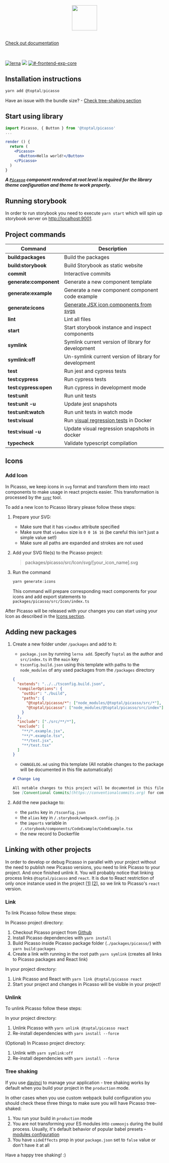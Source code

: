 <div align="center"><img src="https://user-images.githubusercontent.com/437214/54037817-b4da1800-41c7-11e9-81f5-59ed43e38500.png" height="80px" /></div>

<br/>

[Check out documentation](https://picasso.toptal.net)

<br/>

[![lerna](https://img.shields.io/badge/maintained%20with-lerna-cc00ff.svg)](https://lerna.js.org/)
[![](https://img.shields.io/npm/v/@toptal/picasso?color=green&logo=toptal)](https://www.npmjs.com/package/@toptal/picasso)
[![#-frontend-exp-core](https://img.shields.io/badge/slack-%23--frontend--exp--core-green.svg)](https://slack.com)

## Installation instructions

```js
yarn add @toptal/picasso
```

Have an issue with the bundle size? - [Check tree-shaking section](#tree-shaking)

## Start using library

```jsx
import Picasso, { Button } from '@toptal/picasso'
...

render () {
  return (
    <Picasso>
      <Button>Hello world!</Button>
    </Picasso>
  )
}
```

**_A [`Picasso`](/?path=/story/components-folder--picasso) component rendered at root level is required for the library theme configuration and theme to work properly._**

## Running storybook

In order to run storybook you need to execute `yarn start` which will spin up storybook server on <http://localhost:9001>.

## Project commands

| Command                | Description                                                                    |
| ---------------------- | ------------------------------------------------------------------------------ |
| **build:packages**     | Build the packages                                                             |
| **build:storybook**    | Build Storybook as static website                                              |
| **commit**             | Interactive commits                                                            |
| **generate:component** | Generate a new component template                                              |
| **generate:example**   | Generate a new component component code example                                |
| **generate:icons**     | [Generate JSX icon components from svgs](#add-icon)                            |
| **lint**               | Lint all files                                                                 |
| **start**              | Start storybook instance and inspect components                                |
| **symlink**            | Symlink current version of library for development                             |
| **symlink:off**        | Un-symlink current version of library for development                          |
| **test**               | Run jest and cypress tests                                                     |
| **test:cypress**       | Run cypress tests                                                              |
| **test:cypress:open**  | Run cypress in development mode                                                |
| **test:unit**          | Run unit tests                                                                 |
| **test:unit -u**       | Update jest snapshots                                                          |
| **test:unit:watch**    | Run unit tests in watch mode                                                   |
| **test:visual**        | Run [visual regression tests](./docs/contribution/visual-testing.md) in Docker |
| **test:visual -u**     | Update visual regression snapshots in docker                                   |
| **typecheck**          | Validate typescript compilation                                                |

## Icons

### Add Icon

In Picasso, we keep icons in `svg` format and transform them into react components to make usage in react projects easier. This transformation is processed by the [`svgr`](https://github.com/smooth-code/svgr) tool.

To add a new Icon to Picasso library please follow these steps:

1. Prepare your SVG:
   - Make sure that it has `viewBox` attribute specified
   - Make sure that `viewBox` size is `0 0 16 16` (be careful this isn't just a simple value set!)
   - Make sure all paths are expanded and strokes are not used
2. Add your SVG file(s) to the Picasso project:
   > packages/picasso/src/Icon/svg/[your_icon_name].svg
3. Run the command

   ```js
   yarn generate:icons
   ```

   This command will prepare corresponding react components for your icons
   and add export statements to `packages/picasso/src/Icon/index.ts`

After Picasso will be released with your changes you can start using your Icon as described in the [Icons section](https://picasso.toptal.net/?path=/story/components-folder--icon#icon).

## Adding new packages

1. Create a new folder under `/packages` and add to it:

   - `package.json` by running `lerna add`. Specify `Toptal` as the author and `src/index.ts` in the `main` key
   - `tsconfig.build.json` using this template with paths to the `node_modules` of any used packages from the `/packages` directory

   ```json
   {
     "extends": "../../tsconfig.build.json",
     "compilerOptions": {
       "outDir": "./build",
       "paths": {
         "@toptal/picasso/*": ["node_modules/@toptal/picasso/src/*"],
         "@toptal/picasso": ["node_modules/@toptal/picasso/src/index"]
       }
     },
     "include": ["./src/**/*"],
     "exclude": [
       "**/*.example.jsx",
       "**/*.example.tsx",
       "**/test.jsx",
       "**/test.tsx"
     ]
   }
   ```

   - `CHANGELOG.md` using this template (All notable changes to the package will be documented in this file automatically)

   ```md
   # Change Log

   All notable changes to this project will be documented in this file.
   See [Conventional Commits](https://conventionalcommits.org) for commit guidelines.
   ```

2. Add the new package to:

   - the `paths` key in `/tsconfig.json`
   - the `alias` key in `/.storybook/webpack.config.js`
   - the `imports` variable in `/.storybook/components/CodeExample/CodeExample.tsx`
   - the new record to Dockerfile

## Linking with other projects

In order to develop or debug Picasso in parallel with your project without the need to publish new Picasso versions, you need to link Picasso to your project. And once finished unlink it.
You will probably notice that linking process links `@toptal/picasso` and `react`. It is due to React restriction of only once instance used in the project [[1]](https://github.com/facebook/react/issues/14257#issuecomment-439967377) [[2]](https://github.com/facebook/react/issues/13991#issuecomment-463486871), so we link to Picasso's `react` version.

### Link

To link Picasso follow these steps:

In Picasso project directory:

1. Checkout Picasso project from [Github](https://github.com/toptal/picasso)
2. Install Picasso dependencies with `yarn install`
3. Build Picasso inside Picasso package folder (`./packages/picasso/`) with `yarn build:packages`
4. Create a link with running in the root path `yarn symlink` (creates all links to Picasso packages and React link)

In your project directory:

1. Link Picasso and React with `yarn link @toptal/picasso react`
2. Start your project and changes in Picasso will be visible in your project!

### Unlink

To unlink Picasso follow these steps:

In your project directory:

1. Unlink Picasso with `yarn unlink @toptal/picasso react`
2. Re-install dependencies with `yarn install --force`

(Optional) In Picasso project directory:

1. Unlink with `yarn symlink:off`
2. Re-install dependencies with `yarn install --force`

### Tree shaking

If you use [davinci](https://github.com/toptal/davinci) to manage your application - tree shaking works by default when you build your project in the `production` mode.

In other cases when you use custom webpack build configuration you should check these three things to make sure you will have Picasso tree-shaked:

1. You run your build in `production` mode
2. You are not transforming your ES modules into `commonjs` during the build process. Usually, it's default behavior of popular babel presets - [modules configuration](https://babeljs.io/docs/en/babel-preset-env#modules)
3. You have `sideEffects` prop in your `package.json` set to `false` value or don't have it at all

Have a happy tree shaking! :)
